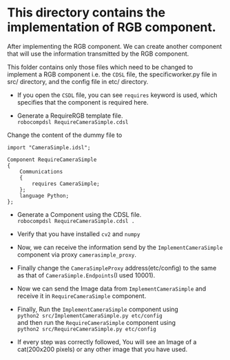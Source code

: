 # This directory contains the implementation of RGB component.

After implementing the RGB component. We can create another component that will use the information transmitted by the RGB component.

This folder contains only those files which need to be changed to implement a RGB component i.e. the `CDSL` file, the specificworker.py file in src/ directory, and the config file in etc/ directory.

- If you open the `CSDL` file, you can see `requires` keyword is used, which specifies that the component is required here.



- Generate a RequireRGB template file.<br>
`robocompdsl RequireCameraSimple.cdsl`

Change the content of the dummy file to
```CDSL
import "CameraSimple.idsl";

Component RequireCameraSimple
{
	Communications
	{
		requires CameraSimple;
	};
	language Python;
};
```

- Generate a Component using the CDSL file.<br>
`robocompdsl RequireCameraSimple.cdsl .`

- Verify that you have installed `cv2` and `numpy`<br>

- Now, we can receive the information send by the `ImplementCameraSimple` component via proxy `camerasimple_proxy`.

- Finally change the `CameraSimpleProxy` address(etc/config) to the same as that of `CameraSimple.Endpoints`(I used 10001).

- Now we can send the Image data from `ImplementCameraSimple` and receive it in `RequireCameraSimple` component.

- Finally, Run the `ImplementCameraSimple` component using<br>
`python2 src/ImplementCameraSimple.py etc/config`<br>
and then run the `RequireCameraSimple` component using<br>
`python2 src/RequireCameraSimple.py etc/config`
- If every step was correctly followed, You will see an Image of a cat(200x200 pixels) or any other image that you have used.
